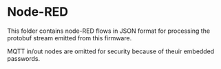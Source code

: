 # Node-RED

This folder contains node-RED flows in JSON format for processing the protobuf stream emitted from this firmware. 

MQTT in/out nodes are omitted for security because of theuir embedded passwords.